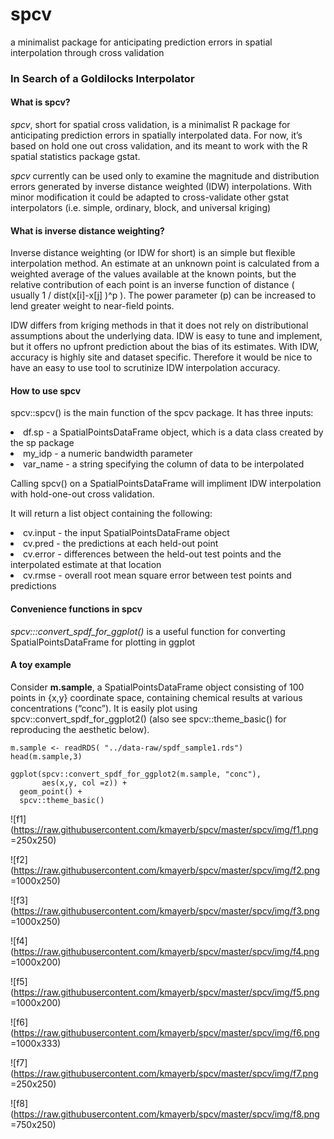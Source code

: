 # spcv
a minimalist package for anticipating prediction errors in spatial interpolation through cross validation



### In Search of a Goldilocks Interpolator

#### What is spcv?

*spcv*, short for spatial cross validation, is a minimalist R package for anticipating prediction errors in spatially interpolated data. For now, it’s based on hold one out cross validation, and its meant to work with the R spatial statistics package gstat.

*spcv* currently can be used only to examine the magnitude and distribution errors generated by inverse distance weighted (IDW) interpolations. With minor modification it could be adapted to cross-validate other gstat interpolators (i.e. simple, ordinary, block, and universal kriging)

#### What is inverse distance weighting?

Inverse distance weighting (or IDW for short) is an simple but flexible interpolation method. An estimate at an unknown point is calculated from a weighted average of the values available at the known points, but the relative contribution of each point is an inverse function of distance ( usually 1 / dist(x[i]-x[j] )^p ). The power parameter (p) can be increased to lend greater weight to near-field points.

IDW differs from kriging methods in that it does not rely on distributional assumptions about the underlying data. IDW is easy to tune and implement, but it offers no upfront prediction about the bias of its estimates. With IDW, accuracy is highly site and dataset specific. Therefore it would be nice to have an easy to use tool to scrutinize IDW interpolation accuracy.

#### How to use spcv


spcv::spcv() is the main function of the spcv package. It has three inputs:
  <li> df.sp    - a SpatialPointsDataFrame object, which is a data class created by the sp package </li>
  <li> my_idp   - a numeric bandwidth parameter </li>
  <li> var_name - a string specifying the column of data to be interpolated </li>

Calling spcv() on a SpatialPointsDataFrame will impliment IDW interpolation with hold-one-out cross validation.

It will return a list object containing the following:
  <li> cv.input - the input SpatialPointsDataFrame object </li>
  <li> cv.pred  - the predictions at each held-out point </li>
  <li> cv.error - differences between the held-out test points and the interpolated estimate at that location </li>
  <li> cv.rmse  - overall root mean square error between test points and predictions </li>

#### Convenience functions in spcv

*spcv:::convert_spdf_for_ggplot()* is a useful function for converting SpatialPointsDataFrame for plotting in ggplot


#### A toy example 

Consider **m.sample**, a SpatialPointsDataFrame object consisting of 100 points in {x,y} coordinate space, containing chemical results at various concentrations (“conc”). It is easily plot using spcv::convert_spdf_for_ggplot2() (also see spcv::theme_basic() for reproducing the aesthetic below).


```{r load_example}
m.sample <- readRDS( "../data-raw/spdf_sample1.rds")
head(m.sample,3)
```

```{r, echo = T, fig.height= 3,fig.width = 3, fig.align= "left"}
ggplot(spcv::convert_spdf_for_ggplot2(m.sample, "conc"), 
       aes(x,y, col =z)) + 
  geom_point() + 
  spcv::theme_basic() 
```



![f1](https://raw.githubusercontent.com/kmayerb/spcv/master/spcv/img/f1.png =250x250)

![f2](https://raw.githubusercontent.com/kmayerb/spcv/master/spcv/img/f2.png =1000x250)

![f3](https://raw.githubusercontent.com/kmayerb/spcv/master/spcv/img/f3.png =1000x250)

![f4](https://raw.githubusercontent.com/kmayerb/spcv/master/spcv/img/f4.png =1000x200)

![f5](https://raw.githubusercontent.com/kmayerb/spcv/master/spcv/img/f5.png =1000x200)

![f6](https://raw.githubusercontent.com/kmayerb/spcv/master/spcv/img/f6.png =1000x333)

![f7](https://raw.githubusercontent.com/kmayerb/spcv/master/spcv/img/f7.png =250x250)


![f8](https://raw.githubusercontent.com/kmayerb/spcv/master/spcv/img/f8.png =750x250)
